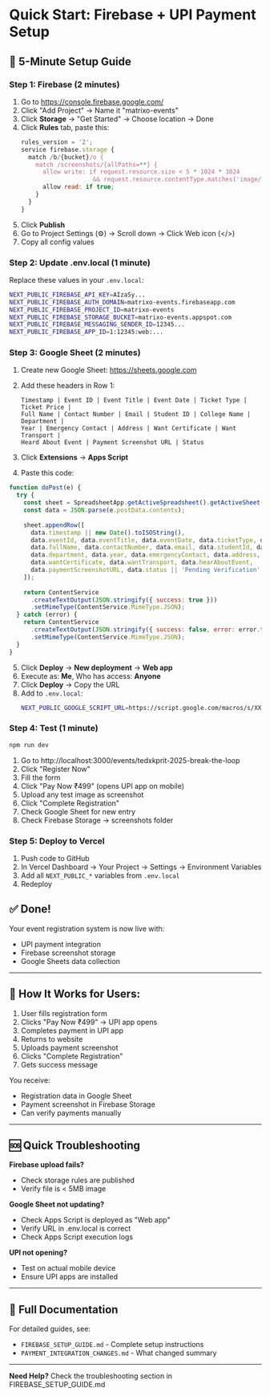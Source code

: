 # Quick Start: Firebase + UPI Payment Setup

## 🚀 5-Minute Setup Guide

### Step 1: Firebase (2 minutes)

1. Go to https://console.firebase.google.com/
2. Click "Add Project" → Name it "matrixo-events"
3. Click **Storage** → "Get Started" → Choose location → Done
4. Click **Rules** tab, paste this:
   ```javascript
   rules_version = '2';
   service firebase.storage {
     match /b/{bucket}/o {
       match /screenshots/{allPaths=**} {
         allow write: if request.resource.size < 5 * 1024 * 1024 
                       && request.resource.contentType.matches('image/.*');
         allow read: if true;
       }
     }
   }
   ```
5. Click **Publish**
6. Go to Project Settings (⚙️) → Scroll down → Click Web icon (</>)
7. Copy all config values

### Step 2: Update .env.local (1 minute)

Replace these values in your `.env.local`:

```bash
NEXT_PUBLIC_FIREBASE_API_KEY=AIzaSy...
NEXT_PUBLIC_FIREBASE_AUTH_DOMAIN=matrixo-events.firebaseapp.com
NEXT_PUBLIC_FIREBASE_PROJECT_ID=matrixo-events
NEXT_PUBLIC_FIREBASE_STORAGE_BUCKET=matrixo-events.appspot.com
NEXT_PUBLIC_FIREBASE_MESSAGING_SENDER_ID=12345...
NEXT_PUBLIC_FIREBASE_APP_ID=1:12345:web:...
```

### Step 3: Google Sheet (2 minutes)

1. Create new Google Sheet: https://sheets.google.com
2. Add these headers in Row 1:
   ```
   Timestamp | Event ID | Event Title | Event Date | Ticket Type | Ticket Price | 
   Full Name | Contact Number | Email | Student ID | College Name | Department | 
   Year | Emergency Contact | Address | Want Certificate | Want Transport | 
   Heard About Event | Payment Screenshot URL | Status
   ```

3. Click **Extensions** → **Apps Script**
4. Paste this code:

```javascript
function doPost(e) {
  try {
    const sheet = SpreadsheetApp.getActiveSpreadsheet().getActiveSheet();
    const data = JSON.parse(e.postData.contents);
    
    sheet.appendRow([
      data.timestamp || new Date().toISOString(),
      data.eventId, data.eventTitle, data.eventDate, data.ticketType, data.ticketPrice,
      data.fullName, data.contactNumber, data.email, data.studentId, data.collegeName,
      data.department, data.year, data.emergencyContact, data.address,
      data.wantCertificate, data.wantTransport, data.hearAboutEvent,
      data.paymentScreenshotURL, data.status || 'Pending Verification'
    ]);
    
    return ContentService
      .createTextOutput(JSON.stringify({ success: true }))
      .setMimeType(ContentService.MimeType.JSON);
  } catch (error) {
    return ContentService
      .createTextOutput(JSON.stringify({ success: false, error: error.toString() }))
      .setMimeType(ContentService.MimeType.JSON);
  }
}
```

5. Click **Deploy** → **New deployment** → **Web app**
6. Execute as: **Me**, Who has access: **Anyone**
7. Click **Deploy** → Copy the URL
8. Add to `.env.local`:
   ```bash
   NEXT_PUBLIC_GOOGLE_SCRIPT_URL=https://script.google.com/macros/s/XXXXX/exec
   ```

### Step 4: Test (1 minute)

```bash
npm run dev
```

1. Go to http://localhost:3000/events/tedxkprit-2025-break-the-loop
2. Click "Register Now"
3. Fill the form
4. Click "Pay Now ₹499" (opens UPI app on mobile)
5. Upload any test image as screenshot
6. Click "Complete Registration"
7. Check Google Sheet for new entry
8. Check Firebase Storage → screenshots folder

### Step 5: Deploy to Vercel

1. Push code to GitHub
2. In Vercel Dashboard → Your Project → Settings → Environment Variables
3. Add all `NEXT_PUBLIC_*` variables from `.env.local`
4. Redeploy

## ✅ Done!

Your event registration system is now live with:
- UPI payment integration
- Firebase screenshot storage
- Google Sheets data collection

---

## 📱 How It Works for Users:

1. User fills registration form
2. Clicks "Pay Now ₹499" → UPI app opens
3. Completes payment in UPI app
4. Returns to website
5. Uploads payment screenshot
6. Clicks "Complete Registration"
7. Gets success message

You receive:
- Registration data in Google Sheet
- Payment screenshot in Firebase Storage
- Can verify payments manually

---

## 🆘 Quick Troubleshooting

**Firebase upload fails?**
- Check storage rules are published
- Verify file is < 5MB image

**Google Sheet not updating?**
- Check Apps Script is deployed as "Web app"
- Verify URL in .env.local is correct
- Check Apps Script execution logs

**UPI not opening?**
- Test on actual mobile device
- Ensure UPI apps are installed

---

## 📖 Full Documentation

For detailed guides, see:
- `FIREBASE_SETUP_GUIDE.md` - Complete setup instructions
- `PAYMENT_INTEGRATION_CHANGES.md` - What changed summary

---

**Need Help?** Check the troubleshooting section in FIREBASE_SETUP_GUIDE.md
